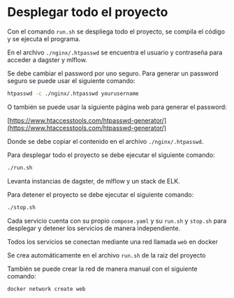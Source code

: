 # Desplegar todo el proyecto

Con el comando `run.sh` se despliega todo el proyecto, se compila el código y se ejecuta el programa.

En el archivo `./nginx/.htpasswd` se encuentra el usuario y contraseña para acceder a dagster y mlflow.

Se debe cambiar el password por uno seguro. Para generar un password seguro se puede usar el siguiente comando:

```bash
htpasswd -c ./nginx/.htpasswd yourusername
```

O también se puede usar la siguiente página web para generar el password:

[https://www.htaccesstools.com/htpasswd-generator/](https://www.htaccesstools.com/htpasswd-generator/)

Donde se debe copiar el contenido en el archivo `./nginx/.htpasswd`.

Para desplegar todo el proyecto se debe ejecutar el siguiente comando:

```bash
./run.sh
```

Levanta instancias de dagster, de mlflow y un stack de ELK.

Para detener el proyecto se debe ejecutar el siguiente comando:

```bash
./stop.sh
```

Cada servicio cuenta con su propio `compose.yaml` y su `run.sh` y `stop.sh` para desplegar y detener los servicios de manera independiente.

Todos los servicios se conectan mediante una red llamada `web` en docker

Se crea automáticamente en el archivo `run.sh`  de la raiz del proyecto

También se puede crear la red de manera manual con el siguiente comando:

```bash
docker network create web
```